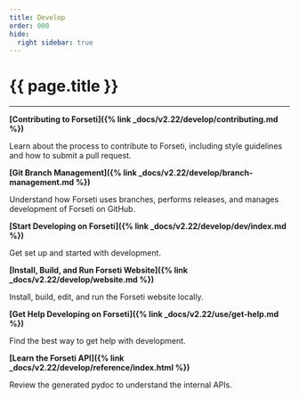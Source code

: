 ```yaml
---
title: Develop
order: 000
hide:
  right sidebar: true
---
```


# {{ page.title }}

---

**[Contributing to Forseti]({% link _docs/v2.22/develop/contributing.md %})**

Learn about the process to contribute to Forseti, including style guidelines and how to submit
a pull request.

**[Git Branch Management]({% link _docs/v2.22/develop/branch-management.md %})**

Understand how Forseti uses branches, performs releases, and manages development of Forseti on
GitHub.

**[Start Developing on Forseti]({% link _docs/v2.22/develop/dev/index.md %})**

Get set up and started with development.

**[Install, Build, and Run Forseti Website]({% link _docs/v2.22/develop/website.md %})**

Install, build, edit, and run the Forseti website locally.

**[Get Help Developing on Forseti]({% link _docs/v2.22/use/get-help.md %})**

Find the best way to get help with development.

**[Learn the Forseti API]({% link _docs/v2.22/develop/reference/index.html %})**

Review the generated pydoc to understand the internal APIs.
